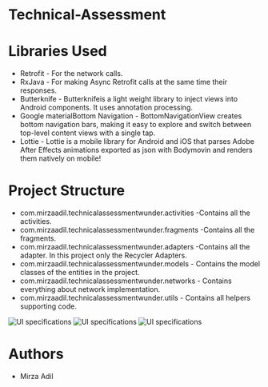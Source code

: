 # Technical-Assessment

# Libraries Used

- Retrofit - For the network calls.
- RxJava - For making Async Retrofit calls at the same time their responses.
- Butterknife - Butterknifeis a light weight library to inject views into Android components. It uses annotation processing.
- Google materialBottom Navigation - BottomNavigationView creates bottom navigation bars, making it easy to explore and switch between top-level content views with a single tap.
- Lottie - Lottie is a mobile library for Android and iOS that parses Adobe After Effects animations exported as json with Bodymovin and renders them natively on mobile!


# Project Structure

- com.mirzaadil.technicalassessmentwunder.activities -Contains all the activities.
- com.mirzaadil.technicalassessmentwunder.fragments -Contains all the fragments.
- com.mirzaadil.technicalassessmentwunder.adapters -Contains all the adapter. In this project only the Recycler Adapters.
- com.mirzaadil.technicalassessmentwunder.models - Contains the model classes of the entities in the project.
- com.mirzaadil.technicalassessmentwunder.networks - Contains everything about network implementation.
- com.mirzaadil.technicalassessmentwunder.utils - Contains all helpers supporting code.

![UI specifications](https://preview.ibb.co/d26X4p/list_Vehicle.png)
![UI specifications](https://preview.ibb.co/joYZH9/Map_vehicle.png)
![UI specifications](https://preview.ibb.co/hVrMx9/location_vehicle.png)


# Authors
- Mirza Adil
